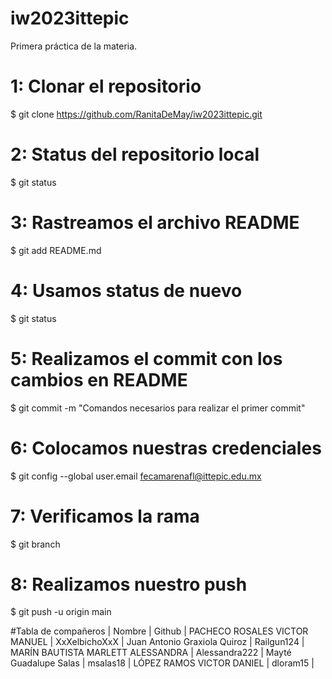 # iw2023ittepic
Primera práctica de la materia.

# 1: Clonar el repositorio
$ git clone https://github.com/RanitaDeMay/iw2023ittepic.git

# 2: Status del repositorio local
$ git status

# 3: Rastreamos el archivo README
$ git add README.md

# 4: Usamos status de nuevo
$ git status

# 5: Realizamos el commit con los cambios en README
$ git commit -m "Comandos necesarios para realizar el primer commit"

# 6: Colocamos nuestras credenciales
$ git config --global user.email fecamarenafl@ittepic.edu.mx

# 7: Verificamos la rama
$ git branch

# 8: Realizamos nuestro push
$ git push -u origin main

#Tabla de compañeros |
Nombre | Github |
PACHECO ROSALES VICTOR MANUEL | XxXelbichoXxX |
Juan Antonio Graxiola Quiroz | Railgun124 |
MARÍN BAUTISTA MARLETT ALESSANDRA | Alessandra222 |
Mayté Guadalupe Salas | msalas18 |
LÓPEZ RAMOS VICTOR DANIEL | dloram15 |


